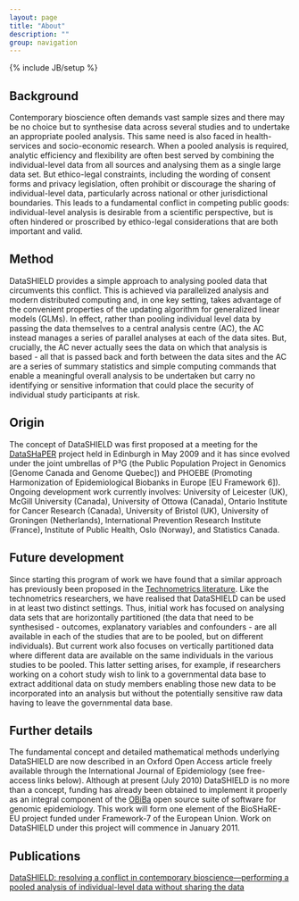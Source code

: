```yaml
---
layout: page
title: "About"
description: ""
group: navigation
---
```

{% include JB/setup %}

## Background

Contemporary bioscience often demands vast sample sizes and there may be no choice but to synthesise data across several studies and to undertake an appropriate pooled analysis. This same need is also faced in health-services and socio-economic research. When a pooled analysis is required, analytic efficiency and flexibility are often best served by combining the individual-level data from all sources and analysing them as a single large data set. But ethico-legal constraints, including the wording of consent forms and privacy legislation, often prohibit or discourage the sharing of individual-level data, particularly across national or other jurisdictional boundaries. This leads to a fundamental conflict in competing public goods: individual-level analysis is desirable from a scientific perspective, but is often hindered or proscribed by ethico-legal considerations that are both important and valid.
    
## Method

DataSHIELD provides a simple approach to analysing pooled data that circumvents this conflict. This is achieved via parallelized analysis and modern distributed computing and, in one key setting, takes advantage of the convenient properties of the updating algorithm for generalized linear models (GLMs). In effect, rather than pooling individual level data by passing the data themselves to a central analysis centre (AC), the AC instead manages a series of parallel analyses at each of the data sites. But, crucially, the AC never actually sees the data on which that analysis is based - all that is passed back and forth between the data sites and the AC are a series of summary statistics and simple computing commands that enable a meaningful overall analysis to be undertaken but carry no identifying or sensitive information that could place the security of individual study participants at risk.

## Origin

The concept of DataSHIELD was first proposed at a meeting for the [DataSHaPER](http://www.datashaper.org) project held in Edinburgh in May 2009 and it has since evolved under the joint umbrellas of P³G (the Public Population Project in Genomics [Genome Canada and Genome Quebec]) and PHOEBE (Promoting Harmonization of Epidemiological Biobanks in Europe [EU Framework 6]). Ongoing development work currently involves: University of Leicester (UK), McGill University (Canada), University of Ottowa (Canada), Ontario Institute for Cancer Research (Canada), University of Bristol (UK), University of Groningen (Netherlands), International Prevention Research Institute (France), Institute of Public Health, Oslo (Norway), and Statistics Canada.

## Future development

Since starting this program of work we have found that a similar approach has previously been proposed in the [Technometrics literature](http://pubs.amstat.org/doi/abs/10.1198/004017007000000209). Like the technometrics researchers, we have realised that DataSHIELD can be used in at least two distinct settings. Thus, initial work has focused on analysing data sets that are horizontally partitioned (the data that need to be synthesised - outcomes, explanatory variables and confounders - are all available in each of the studies that are to be pooled, but on different individuals). But current work also focuses on vertically partitioned data where different data are available on the same individuals in the various studies to be pooled. This latter setting arises, for example, if researchers working on a cohort study wish to link to a governmental data base to extract additional data on study members enabling those new data to be incorporated into an analysis but without the potentially sensitive raw data having to leave the governmental data base.

## Further details

The fundamental concept and detailed mathematical methods underlying DataSHIELD are now described in an Oxford Open Access article freely available through the International Journal of Epidemiology (see free-access links below). Although at present (July 2010) DataSHIELD is no more than a concept, funding has already been obtained to implement it properly as an integral component of the [OBiBa](http://obiba.org) open source suite of software for genomic epidemiology. This work will form one element of the BioSHaRE-EU project funded under Framework-7 of the European Union. Work on DataSHIELD under this project will commence in January 2011.

## Publications

[DataSHIELD: resolving a conflict in contemporary bioscience—performing a pooled analysis of individual-level data without sharing the data](http://ije.oxfordjournals.org/cgi/content/full/dyq111v1?ijkey=GTYo8Wxg7METE19&keytype=ref)